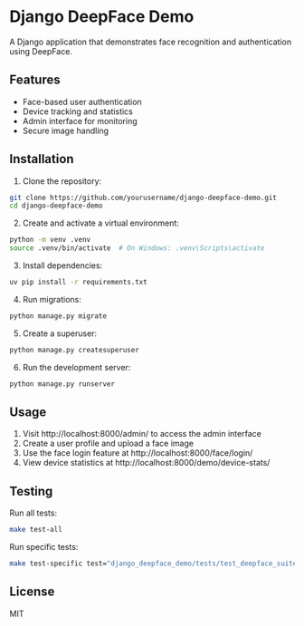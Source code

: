 # Django DeepFace Demo

A Django application that demonstrates face recognition and authentication using DeepFace.

## Features

- Face-based user authentication
- Device tracking and statistics
- Admin interface for monitoring
- Secure image handling

## Installation

1. Clone the repository:
```bash
git clone https://github.com/yourusername/django-deepface-demo.git
cd django-deepface-demo
```

2. Create and activate a virtual environment:
```bash
python -m venv .venv
source .venv/bin/activate  # On Windows: .venv\Scripts\activate
```

3. Install dependencies:
```bash
uv pip install -r requirements.txt
```

4. Run migrations:
```bash
python manage.py migrate
```

5. Create a superuser:
```bash
python manage.py createsuperuser
```

6. Run the development server:
```bash
python manage.py runserver
```

## Usage

1. Visit http://localhost:8000/admin/ to access the admin interface
2. Create a user profile and upload a face image
3. Use the face login feature at http://localhost:8000/face/login/
4. View device statistics at http://localhost:8000/demo/device-stats/

## Testing

Run all tests:
```bash
make test-all
```

Run specific tests:
```bash
make test-specific test="django_deepface_demo/tests/test_deepface_suite.py -v"
```

## License

MIT